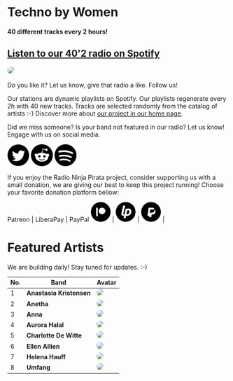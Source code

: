 # Techno by Women

**40 different tracks every 2 hours!**


## [Listen to our 40'2 radio on Spotify](https://open.spotify.com/playlist/0tLZbuMt8NUXyNYR4NVkrJ?si=lUqmwIFRR2KJss1PmQUt-A)

<a href="https://open.spotify.com/playlist/0tLZbuMt8NUXyNYR4NVkrJ?si=lUqmwIFRR2KJss1PmQUt-A" target="_blank"><img src="https://mosaic.scdn.co/640/ab67616d0000b27365a2ef052cb013b00d7efa18ab67616d0000b2739e56e8011f37225075b4e01aab67616d0000b2739e918ea8428573df98e7596eab67616d0000b273fe5c803706ec8c87468cd0c1" height="300" width="auto" style="border-radius:50%"></a>

Do you like it? Let us know, give that radio a like. Follow us!


Our stations are dynamic playlists on Spotify. Our playlists regenerate every 2h with 40 new tracks. Tracks are selected randomly from the catalog of artists :-) Discover more about [our project in our home page](https://radioninjapirata.github.io).

Did we miss someone? Is your band not featured in our radio? Let us know! Engage with us on social media.

<p>
    <a href="https://twitter.com/RNinjaPirata" target="_blank"><img src="assets/twitter_button.png" alt="twitter" height="50" width="50" /></a>
    <a href="https://www.reddit.com/r/RadioNinjaPirata/" target="_blank"><img src="assets/reddit_button.png" alt="reddit" height="50" width="50" /></a>
    <a href="https://open.spotify.com/user/pagbz485dhfowwiza5wc9cwh8?si=XVuH5a3NQ8Ohft-yPC5XBA" target="_blank"><img src="assets/spotify_button.png" alt="spotify" height="50" width="50" /></a>
</p>


If you enjoy the Radio Ninja Pirata project, consider supporting us with a small donation, we are giving our best to keep this project running! Choose your favorite donation platform bellow:

 Patreon | LiberaPay | PayPal
<a href="https://www.patreon.com/radioninjapirata" target="_blank"><img src="assets/patreon_black_logo_500x500.png" alt="patreon" height="45" width="45" /></a> | <a href="https://liberapay.com/RadioNinjaPirata/donate" target="_blank"><img src="assets/liberapay_logo_500x500.png" alt="liberapay" height="45" width="45" /></a> | <a href="https://www.paypal.com/cgi-bin/webscr?cmd=_s-xclick&hosted_button_id=TWGZ3KKDLEDUE&source=url" target="_blank"><img src="assets/paypal_black_logo_500x500.png" alt="paypal" height="45" width="45" /></a> |


# Featured Artists

We are building daily! Stay tuned for updates. :-)

No. | Band | Avatar
--- | ---- | ------
1 | **Anastasia Kristensen** | <a href="https://open.spotify.com/artist/3cK7x3KOVZFqHKRTZOtwgd?si=Ir8dxSFPRfSNJg_oO2Szfw" target="_blank"><img src="https://i.scdn.co/image/c5e8c1af92fa9b2a4a8fde0a40847c32b091c21d" height="100" width="auto" style="border-radius:50%"></a>
2 | **Anetha** | <a href="https://open.spotify.com/artist/7sJ3ngSMvvXGdVLnODPqXa?si=vqJeARmCTfGHaROe3HLZgw" target="_blank"><img src="https://i.scdn.co/image/047f4ca861386862d8df20a376728116189d419f" height="100" width="auto" style="border-radius:50%"></a>
3 | **Anna** | <a href="https://open.spotify.com/artist/3wkaDi2HJV3eCaBJ4iH6om?si=gy9aRspaSki7Z4gkIzUtAw" target="_blank"><img src="https://i.scdn.co/image/91d8f769233193d30d460b9253c0e0adc3f82370" height="100" width="auto" style="border-radius:50%"></a>
4 | **Aurora Halal** | <a href="https://open.spotify.com/artist/4I8qgsaz4mQa9ICeCPibIF?si=EVD27v4OTIO-PT9uttxxDw" target="_blank"><img src="https://i.scdn.co/image/3ebb5c56e7e0b0c8fca5b3ca2b3f607ad3ef5d14" height="100" width="auto" style="border-radius:50%"></a>
5 | **Charlotte De Witte** | <a href="https://open.spotify.com/artist/1lJhME1ZpzsEa5M0wW6Mso?si=lngxp0BhQASOaKentfkuQw" target="_blank"><img src="https://i.scdn.co/image/49f6e21a2d8e38fd1438ad0f3bac9aad6bbcf796" height="100" width="auto" style="border-radius:50%"></a>
6 | **Ellen Allien** | <a href="https://open.spotify.com/artist/5lsC3H1vh9YSRQckyGv0Up?si=9LSaLjtfSt62O8EaRSJn-g" target="_blank"><img src="https://i.scdn.co/image/9c7e2f937be50c3c4ca96c41ef04792ce356f188" height="100" width="auto" style="border-radius:50%"></a>
7 | **Helena Hauff** | <a href="https://open.spotify.com/artist/1JcefSOP7bcWEluL0iEIaN?si=HkmAaRG0Ska5k5AO_yKvRA" target="_blank"><img src="https://i.scdn.co/image/2eda2ab230caad70c0519e7093c06db32c90edd4" height="100" width="auto" style="border-radius:50%"></a>
8 | **Umfang** | <a href="https://open.spotify.com/artist/1Tf0PpDLg4A8m7aidHGRG3?si=gk2VqEdjT6-sYoAGyvNS_A" target="_blank"><img src="https://i.scdn.co/image/2a39a168a021a641f82fb9f3d57bdaafb01526c8" height="100" width="auto" style="border-radius:50%"></a>